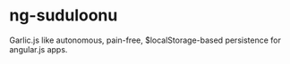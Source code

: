 ng-suduloonu
============

Garlic.js like autonomous, pain-free, $localStorage-based persistence for angular.js apps.
